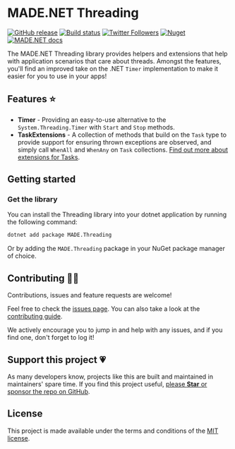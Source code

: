 # MADE.NET Threading

[![GitHub release](https://img.shields.io/github/release/MADE-Apps/MADE.NET.svg)](https://github.com/MADE-Apps/MADE.NET/releases)
[![Build status](https://github.com/MADE-Apps/MADE.NET/actions/workflows/ci.yml/badge.svg?branch=main)](https://github.com/MADE-Apps/MADE.NET/actions/workflows/ci.yml)
[![Twitter Followers](https://img.shields.io/twitter/follow/jamesmcroft?label=follow%20%40jamesmcroft&style=flat)](https://twitter.com/jamesmcroft)
[![Nuget](https://img.shields.io/nuget/v/MADE.Threading.svg)](https://www.nuget.org/packages/MADE.Threading)
[![MADE.NET docs](https://img.shields.io/badge/docs-MADE.NET-blue.svg)](https://made-apps.github.io/MADE.NET/)

The MADE.NET Threading library provides helpers and extensions that help with application scenarios that care about threads. Amongst the features, you'll find an improved take on the .NET `Timer` implementation to make it easier for you to use in your apps!

## Features ⭐

- **Timer** - Providing an easy-to-use alternative to the `System.Threading.Timer` with `Start` and `Stop` methods.
- **TaskExtensions** - A collection of methods that build on the `Task` type to provide support for ensuring thrown exceptions are observed, and simply call `WhenAll` and `WhenAny` on `Task` collections. [Find out more about extensions for Tasks](https://made-apps.github.io/MADE.NET/api/MADE.Threading.TaskExtensions.html).

## Getting started

### Get the library

You can install the Threading library into your dotnet application by running the following command:

```bash
dotnet add package MADE.Threading
```

Or by adding the `MADE.Threading` package in your NuGet package manager of choice.

## Contributing 🤝🏻

Contributions, issues and feature requests are welcome!

Feel free to check the [issues page](https://github.com/MADE-Apps/MADE.NET/issues). You can also take a look at the [contributing guide](https://github.com/MADE-Apps/MADE.NET/blob/main/CONTRIBUTING.md).

We actively encourage you to jump in and help with any issues, and if you find one, don't forget to log it!

## Support this project 💗

As many developers know, projects like this are built and maintained in maintainers' spare time. If you find this project useful, [please **Star** or sponsor the repo on GitHub](https://github.com/MADE-Apps/MADE.NET).

## License

This project is made available under the terms and conditions of the [MIT license](LICENSE).
